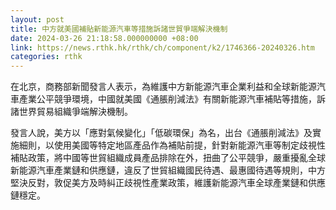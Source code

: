 ```yaml
---
layout: post
title: 中方就美國補貼新能源汽車等措施訴諸世貿爭端解決機制
date: 2024-03-26 21:18:58.000000000 +08:00
link: https://news.rthk.hk/rthk/ch/component/k2/1746366-20240326.htm
categories: rthk
---
```


在北京，商務部新聞發言人表示，為維護中方新能源汽車企業利益和全球新能源汽車產業公平競爭環境，中國就美國《通脹削減法》有關新能源汽車補貼等措施，訴諸世界貿易組織爭端解決機制。

發言人說，美方以「應對氣候變化」「低碳環保」為名，出台《通脹削減法》及實施細則，以使用美國等特定地區產品作為補貼前提，針對新能源汽車等制定歧視性補貼政策，將中國等世貿組織成員產品排除在外，扭曲了公平競爭，嚴重擾亂全球新能源汽車產業鏈和供應鏈，違反了世貿組織國民待遇、最惠國待遇等規則，中方堅決反對，敦促美方及時糾正歧視性產業政策，維護新能源汽車全球產業鏈和供應鏈穩定。
